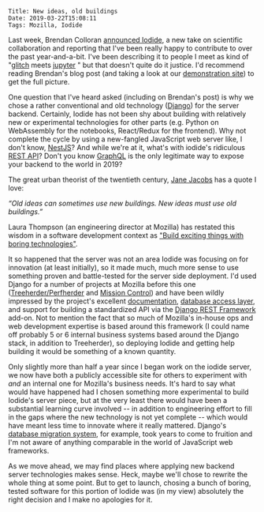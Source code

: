     Title: New ideas, old buildings
    Date: 2019-03-22T15:08:11
    Tags: Mozilla, Iodide

Last week, Brendan Colloran [announced Iodide](https://hacks.mozilla.org/2019/03/iodide-an-experimental-tool-for-scientific-communicatiodide-for-scientific-communication-exploration-on-the-web/), a
new take on scientific collaboration and reporting that I've been
really happy to contribute to over the past year-and-a-bit. I've been
describing it to people I meet as kind of "[glitch](https://glitch.com/) meets [jupyter](https://jupyter.org/)
" but that doesn't quite do it justice. I'd recommend reading
Brendan's blog post (and taking a look at our
[demonstration site](https://alpha.iodide.io)) to get the full picture.

One question that I've heard asked (including on Brendan's post) is why we
chose a rather conventional and old technology
([Django](https://www.djangoproject.com/)) for the server backend. Certainly,
Iodide has not been shy about building with relatively new or experimental
technologies for other parts (e.g. Python on WebAssembly for the notebooks,
React/Redux for the frontend). Why not complete the cycle by using a
new-fangled JavaScript web server like, I don't know,
[NestJS](https://nestjs.com/)?  And while we're at it, what's with iodide's
ridiculous [REST
API](https://en.wikipedia.org/wiki/Representational_state_transfer)? Don't you
know [GraphQL](https://graphql.org/) is the only legitimate way to expose your
backend to the world in 2019?

The great urban theorist of the twentieth century, [Jane
Jacobs](https://en.wikipedia.org/wiki/Jane_Jacobs) has a quote I love:

<i>“Old ideas can sometimes use new buildings. New ideas must use old
buildings.”</i>

Laura Thompson (an engineering director at Mozilla) has restated this
wisdom in a software development context as ["Build exciting things with boring
technologies"](https://speakerdeck.com/lauraxt/build-exciting-things-with-boring-technologies).

It so happened that the server was not an area Iodide was focusing on for
innovation (at least initially), so it made much, much more sense to use
something proven and battle-tested for the server side deployment. I'd used
Django for a number of projects at Mozilla before this one
([Treeherder/Perfherder](https://github.com/mozilla/treeherder) and [Mission
Control](https://github.com/mozilla/missioncontrol/)) and have been wildly
impressed by the project's excellent
[documentation](https://docs.djangoproject.com/), [database access
layer](https://docs.djangoproject.com/en/2.1/topics/db/), and support for
building a standardized API via the [Django REST
Framework](https://www.django-rest-framework.org/) add-on. Not to mention the
fact that so much of Mozilla's in-house ops and web development expertise is
based around this framework (I could name off probably 5 or 6 internal
business systems based around the Django stack, in addition to Treeherder), so
deploying Iodide and getting help building it would be something of a known
quantity.

Only slightly more than half a year since I began work on the iodide server,
we now have both a publicly accessible site for others to experiment with
*and* an internal one for Mozilla's business needs. It's hard to say what
would have happened had I chosen something more experimental to build Iodide's
server piece, but at the very least there would have been a substantial
learning curve involved -- in addition to engineering effort to fill in the
gaps where the new technology is not yet complete -- which would have meant
less time to innovate where it really mattered. Django's [database migration
system](https://docs.djangoproject.com/en/2.1/topics/migrations/), for
example, took years to come to fruition and I'm not aware of anything
comparable in the world of JavaScript web frameworks.

As we move ahead, we may find places where applying new backend server
technologies makes sense. Heck, maybe we'll chose to rewrite the whole
thing at some point. But to get to launch, chosing a bunch of boring, tested
software for this portion of Iodide was (in my view) absolutely
the right decision and I make no apologies for it.
